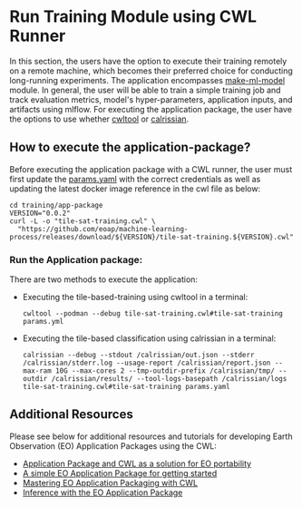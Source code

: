 # Run Training Module using CWL Runner

In this section, the users have the option to execute their training remotely on a remote machine, which becomes their preferred choice for conducting long-running experiments. The application encompasses [make-ml-model](../make-ml-model/README.md) module. 
In general, the user will be able to train a simple training job and track evaluation metrics, model's hyper-parameters, application inputs, and artifacts using mlflow. For executing the application package, the user have the options to use whether [cwltool](https://github.com/common-workflow-language/cwltool) or [calrissian](https://github.com/Duke-GCB/calrissian).


## How to execute the application-package?
Before executing the application package with a CWL runner, the user must first update the [params.yaml](./params.yaml) with the correct credentials as well as updating the latest docker image reference in the cwl file as below:
```
cd training/app-package
VERSION="0.0.2"
curl -L -o "tile-sat-training.cwl" \
  "https://github.com/eoap/machine-learning-process/releases/download/${VERSION}/tile-sat-training.${VERSION}.cwl"

```


### **Run the Application package**:
There are two methods to execute the application:

- Executing the tile-based-training using cwltool in a terminal:

    ```
    cwltool --podman --debug tile-sat-training.cwl#tile-sat-training params.yml
    ```
    


- Executing the tile-based classification using calrissian in a terminal:

    ```
    calrissian --debug --stdout /calrissian/out.json --stderr /calrissian/stderr.log --usage-report /calrissian/report.json --max-ram 10G --max-cores 2 --tmp-outdir-prefix /calrissian/tmp/ --outdir /calrissian/results/ --tool-logs-basepath /calrissian/logs tile-sat-training.cwl#tile-sat-training params.yaml
    ```

   

## Additional Resources
Please see below for additional resources and tutorials for developing Earth Observation (EO) Application Packages using the CWL:
* [Application Package and CWL as a solution for EO portability](https://eoap.github.io/cwl-eoap/)
* [A simple EO Application Package for getting started](https://eoap.github.io/quickwin/)
* [Mastering EO Application Packaging with CWL](https://eoap.github.io/mastering-app-package/)
* [Inference with the EO Application Package](https://eoap.github.io/inference-eoap/)